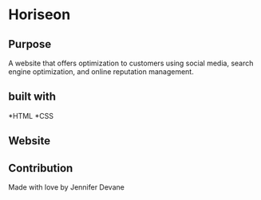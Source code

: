 # Horiseon


## Purpose

A website that offers optimization to customers using social media, search engine optimization, and online reputation management.

  
## built with 
  *HTML
  *CSS
  
 ## Website
  
  
 ## Contribution
  Made with love by Jennifer Devane


